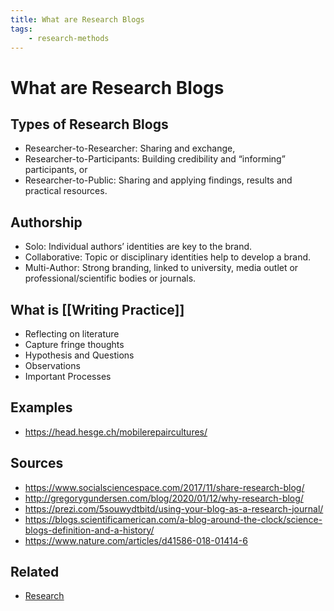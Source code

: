 ```yaml
---
title: What are Research Blogs
tags:
    - research-methods
---
```

# What are Research Blogs

## Types of Research Blogs
- Researcher-to-Researcher: Sharing and exchange,
- Researcher-to-Participants: Building credibility and “informing” participants, or
- Researcher-to-Public: Sharing and applying findings, results and practical resources.

## Authorship
- Solo: Individual authors’ identities are key to the brand.
- Collaborative: Topic or disciplinary identities help to develop a brand.
- Multi-Author: Strong branding, linked to university, media outlet or professional/scientific bodies or journals.

## What is [[Writing Practice]]
- Reflecting on literature
- Capture fringe thoughts
- Hypothesis and Questions
- Observations
- Important Processes

## Examples
- https://head.hesge.ch/mobilerepaircultures/

## Sources
- https://www.socialsciencespace.com/2017/11/share-research-blog/
- http://gregorygundersen.com/blog/2020/01/12/why-research-blog/
- https://prezi.com/5souwydtbitd/using-your-blog-as-a-research-journal/
- https://blogs.scientificamerican.com/a-blog-around-the-clock/science-blogs-definition-and-a-history/
- https://www.nature.com/articles/d41586-018-01414-6

## Related
- [Research](notes/Research.md)